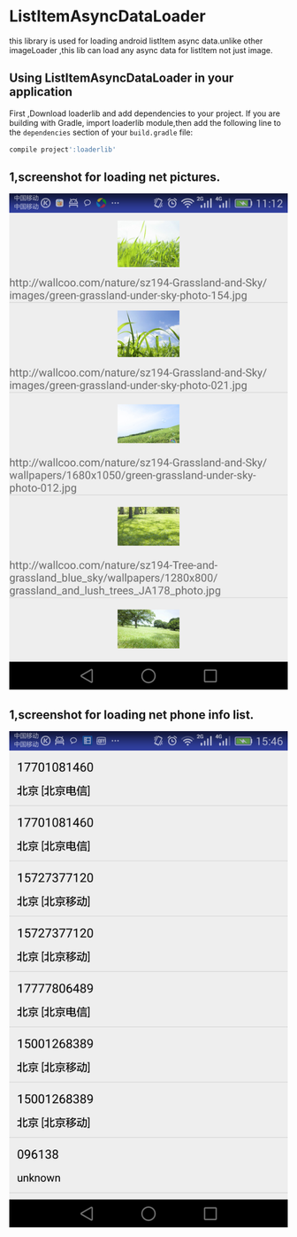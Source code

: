 # ListItemAsyncDataLoader
this library is used for loading android listItem async data.unlike other imageLoader ,this lib can load any async data for listItem not just image.

## Using ListItemAsyncDataLoader in your application
First ,Download loaderlib and add dependencies to your project.
If you are building with Gradle, import loaderlib module,then add the following line to the `dependencies` section of your `build.gradle` file:

```groovy
compile project':loaderlib'
```



## 1,screenshot for loading net pictures. 
![Screenshot](https://github.com/lchli/ListItemAsyncDataLoader/raw/master/LoaderLibrary/screenshot/shot_net_picturelist.png)

## 1,screenshot for loading net phone info list. 
![Screenshot](https://github.com/lchli/ListItemAsyncDataLoader/raw/master/LoaderLibrary/screenshot/shot_phone_info_list.png)

